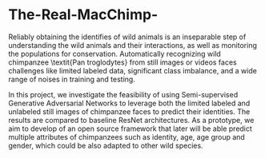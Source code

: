 # The-Real-MacChimp-

Reliably obtaining the identifies of wild animals is an inseparable step of understanding the wild animals and their interactions, as well as monitoring the populations for conservation. Automatically recognizing wild chimpanzee \textit{Pan troglodytes} from still images or videos faces challenges like limited labeled data, significant class imbalance, and a wide range of noises in training and testing. 

In this project, we investigate the feasibility of using Semi-supervised Generative Adversarial Networks to leverage both the limited labeled and unlabeled still images of chimpanzee faces to predict their identities. The results are compared to baseline ResNet architectures. As a prototype, we aim to develop of an open source framework that later will be able predict multiple attributes of chimpanzees such as identity, age, age group and gender, which could be also adapted to other wild species.

